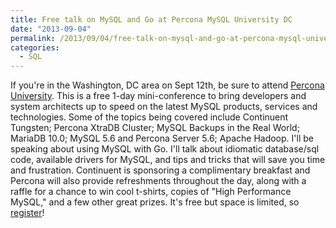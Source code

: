 ```yaml
---
title: Free talk on MySQL and Go at Percona MySQL University DC
date: "2013-09-04"
permalink: /2013/09/04/free-talk-on-mysql-and-go-at-percona-mysql-university-dc/
categories:
  - SQL
---
```

If you're in the Washington, DC area on Sept 12th, be sure to attend [Percona University][1]. This is a free 1-day mini-conference to bring developers and system architects up to speed on the latest MySQL products, services and technologies. Some of the topics being covered include Continuent Tungsten; Percona XtraDB Cluster; MySQL Backups in the Real World; MariaDB 10.0; MySQL 5.6 and Percona Server 5.6; Apache Hadoop. 
I'll be speaking about using MySQL with Go. I'll talk about idiomatic database/sql code, available drivers for MySQL, and tips and tricks that will save you time and frustration. 
Continuent is sponsoring a complimentary breakfast and Percona will also provide refreshments throughout the day, along with a raffle for a chance to win cool t-shirts, copies of "High Performance MySQL," and a few other great prizes. 
It's free but space is limited, so [register][1]!

 [1]: http://www.percona.com/news-and-events/percona-university/washington-dc
